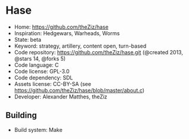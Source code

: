 # Hase

- Home: https://github.com/theZiz/hase
- Inspiration: Hedgewars, Warheads, Worms
- State: beta
- Keyword: strategy, artillery, content open, turn-based
- Code repository: https://github.com/theZiz/hase.git (@created 2013, @stars 14, @forks 5)
- Code language: C
- Code license: GPL-3.0
- Code dependency: SDL
- Assets license: CC-BY-SA (see https://github.com/theZiz/hase/blob/master/about.c)
- Developer: Alexander Matthes, theZiz

## Building

- Build system: Make
